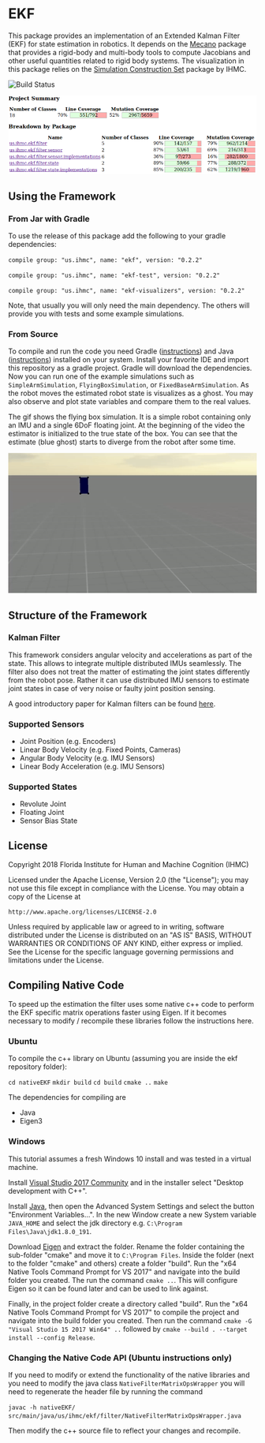 # EKF

This package provides an implementation of an Extended Kalman Filter (EKF) for state estimation in robotics. It depends on the [Mecano](https://stash.ihmc.us/projects/LIBS/repos/mecano/browse) package that provides a rigid-body and multi-body tools to compute Jacobians and other useful quantities related to rigid body systems. The visualization in this package relies on the [Simulation Construction Set](https://stash.ihmc.us/projects/LIBS/repos/simulation-construction-set/browse) package by IHMC.

![Build Status](https://bamboo.ihmc.us/plugins/servlet/wittified/build-status/LIBS-EKF)

<img src="coverage.png" alt="Test Coverage" width="600"/>

## Using the Framework

### From Jar with Gradle

To use the release of this package add the following to your gradle dependencies:

`compile group: "us.ihmc", name: "ekf", version: "0.2.2"`

`compile group: "us.ihmc", name: "ekf-test", version: "0.2.2"`

`compile group: "us.ihmc", name: "ekf-visualizers", version: "0.2.2"`

Note, that usually you will only need the main dependency. The others will provide you with tests and some example simulations.

### From Source

To compile and run the code you need Gradle ([instructions](https://ihmcrobotics.github.io/ihmc-open-robotics-software/docs/installgradle)) and Java ([instructions](https://ihmcrobotics.github.io/ihmc-open-robotics-software/docs/installjava)) installed on your system. Install your favorite IDE and import this repository as a gradle project. Gradle will download the dependencies. Now you can run one of the example simulations such as `SimpleArmSimulation`, `FlyingBoxSimulation`, or `FixedBaseArmSimulation`. As the robot moves the estimated robot state is visualizes as a ghost. You may also observe and plot state variables and compare them to the real values.

The gif shows the flying box simulation. It is a simple robot containing only an IMU and a single 6DoF floating joint. At the beginning of the video the estimator is initialized to the true state of the box. You can see that the estimate (blue ghost) starts to diverge from the robot after some time.

![The Flying Box Simulation](flying_box.gif)

## Structure of the Framework

### Kalman Filter
This framework considers angular velocity and accelerations as part of the state. This allows to integrate multiple distributed IMUs seamlessly. The filter also does not treat the matter of estimating the joint states differently from the robot pose. Rather it can use distributed IMU sensors to estimate joint states in case of very noise or faulty joint position sensing.

A good introductory paper for Kalman filters can be found [here](https://www.cs.unc.edu/~welch/media/pdf/kalman_intro.pdf).

### Supported Sensors

 - Joint Position (e.g. Encoders)
 - Linear Body Velocity (e.g. Fixed Points, Cameras)
 - Angular Body Velocity (e.g. IMU Sensors)
 - Linear Body Acceleration (e.g. IMU Sensors)
 
### Supported States

 - Revolute Joint
 - Floating Joint
 - Sensor Bias State

## License

Copyright 2018 Florida Institute for Human and Machine Cognition (IHMC)

Licensed under the Apache License, Version 2.0 (the "License");
you may not use this file except in compliance with the License.
You may obtain a copy of the License at

    http://www.apache.org/licenses/LICENSE-2.0

Unless required by applicable law or agreed to in writing, software
distributed under the License is distributed on an "AS IS" BASIS,
WITHOUT WARRANTIES OR CONDITIONS OF ANY KIND, either express or implied.
See the License for the specific language governing permissions and
limitations under the License.

## Compiling Native Code

To speed up the estimation the filter uses some native c++ code to perform the EKF specific matrix operations faster using Eigen. If it becomes necessary to modify / recompile these libraries follow the instructions here.

### Ubuntu

To compile the c++ library on Ubuntu (assuming you are inside the ekf repository folder):

`cd nativeEKF`
`mkdir build`
`cd build`
`cmake ..`
`make`

The dependencies for compiling are
 - Java
 - Eigen3

### Windows

This tutorial assumes a fresh Windows 10 install and was tested in a virtual machine.

Install [Visual Studio 2017 Community](https://visualstudio.microsoft.com/downloads/) and in the installer select "Desktop development with C++".

Install [Java](https://www.oracle.com/technetwork/java/javase/downloads/jdk8-downloads-2133151.html), then open the Advanced System Settings and
select the button "Environment Variables...". In the new Window create a new System variable `JAVA_HOME` and select the jdk directory e.g.
`C:\Program Files\Java\jdk1.8.0_191`.

Download [Eigen](http://eigen.tuxfamily.org/index.php?title=Main_Page#Download) and extract the folder. Rename the folder containing the sub-folder
"cmake" and move it to `C:\Program Files`. Inside the folder (next to the folder "cmake" and others) create a folder "build".
Run the "x64 Native Tools Command Prompt for VS 2017" and navigate into the build folder you created. The run the command `cmake ..`. This will
configure Eigen so it can be found later and can be used to link against.

Finally, in the project folder create a directory called "build". Run the "x64 Native Tools Command Prompt for VS 2017" to compile the project and
navigate into the build folder you created.
Then run the command `cmake -G "Visual Studio 15 2017 Win64" ..` followed by `cmake --build . --target install --config Release`.

### Changing the Native Code API (Ubuntu instructions only)

If you need to modify or extend the functionality of the native libraries and you need to modify the java class `NativeFilterMatrixOpsWrapper` you will need to regenerate the header file by running the command

`javac -h nativeEKF/ src/main/java/us/ihmc/ekf/filter/NativeFilterMatrixOpsWrapper.java`

Then modify the c++ source file to reflect your changes and recompile.
